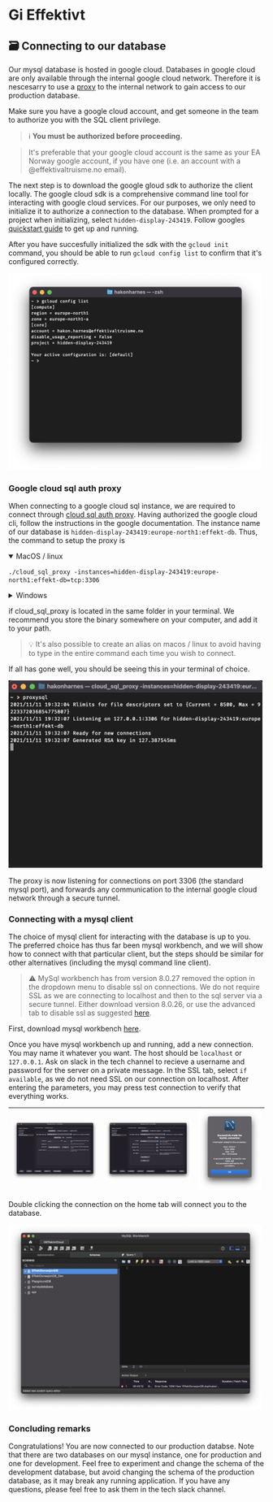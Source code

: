 # Gi Effektivt

## 🗃 Connecting to our database 

Our mysql database is hosted in google cloud. Databases in google cloud are only available through the internal google cloud network. Therefore it is nescesarry to use a [proxy](https://en.wikipedia.org/wiki/Proxy_server) to the internal network to gain access to our production database.

Make sure you have a google cloud account, and get someone in the team to authorize you with the SQL client privilege. 

> ℹ️ **You must be authorized before proceeding.**

> It's preferable that your google cloud account is the same as your EA Norway google account, if you have one (i.e. an account with a @effektivaltruisme.no email).

The next step is to download the google gloud sdk to authorize the client locally. The google cloud sdk is a comprehensive command line tool for interacting with google cloud services. For our purposes, we only need to initialize it to authorize a connection to the database. When prompted for a project when initializing, select `hidden-display-243419`. Follow googles [quickstart guide](https://cloud.google.com/sdk/docs/quickstart) to get up and running.

After you have succesfully initialized the sdk with the `gcloud init` command, you should be able to run `gcloud config list` to confirm that it's configured correctly.

<img src="https://github.com/stiftelsen-effekt/.github/blob/main/profile/gcloud_config.png" width="500" />

### Google cloud sql auth proxy

When connecting to a google cloud sql instance, we are required to connect through [cloud sql auth proxy](https://cloud.google.com/sql/docs/mysql/connect-admin-proxy). Having authorized the google cloud cli, follow the instructions in the google documentation. The instance name of our database is `hidden-display-243419:europe-north1:effekt-db`. Thus, the command to setup the proxy is

<details open>
  <summary>MacOS / linux</summary>
  
  ```
  ./cloud_sql_proxy -instances=hidden-display-243419:europe-north1:effekt-db=tcp:3306
  ```
</details>
<details>
  <summary>Windows</summary>
  
  ```
  cloud_sql_proxy.exe -instances=hidden-display-243419:europe-north1:effekt-db=tcp:3306
  ```
</details>

if cloud_sql_proxy is located in the same folder in your terminal. We recommend you store the binary somewhere on your computer, and add it to your path.

> 💡 It's also possible to create an alias on macos / linux to avoid having to type in the entire command each time you wish to connect.

If all has gone well, you should be seeing this in your terminal of choice.

<img src="https://github.com/stiftelsen-effekt/.github/blob/main/profile/sql_proxy_terminal.png" width="500" />

The proxy is now listening for connections on port 3306 (the standard mysql port), and forwards any communication to the internal google cloud network through a secure tunnel.

### Connecting with a mysql client

The choice of mysql client for interacting with the database is up to you. The preferred choice has thus far been mysql workbench, and we will show how to connect with that particular client, but the steps should be similar for other alternatives (including the mysql command line client).

> ⚠️ MySql workbench has from version 8.0.27 removed the option in the dropdown menu to disable ssl on connections. We do not require SSL as we are connecting to localhost and then to the sql server via a secure tunnel. Either download version 8.0.26, or use the advanced tab to disable ssl as suggested [here](https://stackoverflow.com/questions/69747663/how-to-configure-mysql-workbench-to-not-require-ssl-encryption).

First, download mysql workbench [here](https://dev.mysql.com/downloads/workbench/). 

Once you have mysql workbench up and running, add a new connection. You may name it whatever you want. The host should be `localhost` or `127.0.0.1`. Ask on slack in the tech channel to recieve a username and password for the server on a private message. In the SSL tab, select `if available`, as we do not need SSL on our connection on localhost. After entering the parameters, you may press test connection to verify that everything works.

|<img src="https://github.com/stiftelsen-effekt/.github/blob/main/profile/workbench_parameters.png" />|<img src="https://github.com/stiftelsen-effekt/.github/blob/main/profile/workbench_ssl.png"/>|<img src="https://github.com/stiftelsen-effekt/.github/blob/main/profile/workbench_test.png" />|
|-|-|-|

Double clicking the connection on the home tab will connect you to the database.


<img src="https://github.com/stiftelsen-effekt/.github/blob/main/profile/workbench_connected.png" width="500" />

### Concluding remarks

Congratulations! You are now connected to our production databse. Note that there are two databases on our mysql instance, one for production and one for development. Feel free to experiment and change the schema of the development database, but avoid changing the schema of the production database, as it may break any running application. If you have any questions, please feel free to ask them in the tech slack channel.

